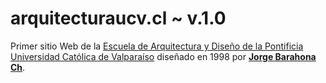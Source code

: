 # arquitecturaucv.cl ~ v.1.0

Primer sitio Web de la [Escuela de Arquitectura y Diseño de la Pontificia Universidad Católica de Valparaíso](http://www.ead.cl) diseñado en 1998 por **[Jorge Barahona Ch](http://www.jbarahona.com/)**.
 
